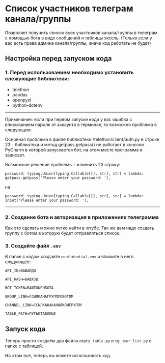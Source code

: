 # Список участников телеграм канала/группы
Позволяет получить список всех участников канала/группы в телеграм с помощью бота в  виде сообщений и таблицы эксель. (Только если у вас есть права админа канала/группы, иначе код работать не будет)

## Настройка перед запуском кода
### 1. Перед использованием необходимо установить слежующие библиотеки:
- telethon
- pandas
- openpyxl
- python-dotenv
---
Примечание: если при первом запуске кода у вас ошибка с вписыванием пароля от аккаунта в терминал, то возможно проблема в следующем:

Основная проблема в файле библиотеки /telethon/client/auth.py в строке 23 - библиотека и метод getpass.getpass() не работает в консоли PyCharm в которой запускается бот, на этом месте   программа и зависает.

Возможное решение проблемы - изменить 23 строку:

`password: typing.Union[typing.Callable[[], str], str] = lambda: getpass.getpass('Please enter your password: '),`

на

`password: typing.Union[typing.Callable[[], str], str] = lambda: input('Please enter your password: '),`

---
### 2. Создание бота и авторизация в приложениях телеграмма
Как это сделать можно легко найти в ютубе. 
Так же вам надо создать группу с ботом в которую будет отправляться список.
### 3. Создайте файл `.env`
В папке с кодом создайте `confidential.env` и впишите в него слудующее:

`API_ID=ВАШАЙДИ`

`API_HASH=ВАШХЭШ`

`BOT_TOKEN=ВАШТОКЕНБОТА`

`GROUP_LINK=ССЫЛКАНАГРУППУСБОТОМ`

`CHANNEL_LINK=ССЫЛКАНАКАНАЛИЛИГРУППУ`

`TABLE_PATH=ПУТЬКТАБЛИЦЕ`
## Запуск кода
Теперь просто создаём два файла `empty_table.py` и `tg_user_list.py` в папке с таблицей. 

На этом всё, теперь вы вожете использовать код. 
